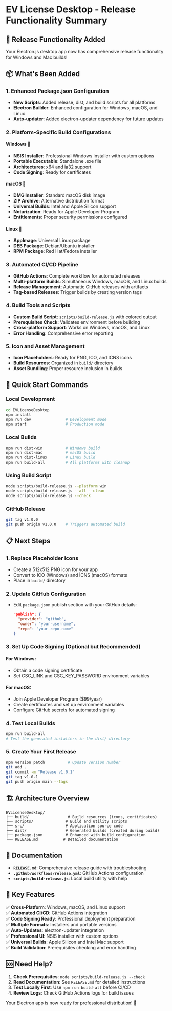 # EV License Desktop - Release Functionality Summary

## 🎉 Release Functionality Added

Your Electron.js desktop app now has comprehensive release functionality for Windows and Mac builds!

## 📦 What's Been Added

### 1. Enhanced Package.json Configuration
- **New Scripts**: Added release, dist, and build scripts for all platforms
- **Electron Builder**: Enhanced configuration for Windows, macOS, and Linux
- **Auto-updater**: Added electron-updater dependency for future updates

### 2. Platform-Specific Build Configurations

#### Windows 📱
- **NSIS Installer**: Professional Windows installer with custom options
- **Portable Executable**: Standalone .exe file
- **Architectures**: x64 and ia32 support
- **Code Signing**: Ready for certificates

#### macOS 🍎
- **DMG Installer**: Standard macOS disk image
- **ZIP Archive**: Alternative distribution format
- **Universal Builds**: Intel and Apple Silicon support
- **Notarization**: Ready for Apple Developer Program
- **Entitlements**: Proper security permissions configured

#### Linux 🐧
- **AppImage**: Universal Linux package
- **DEB Package**: Debian/Ubuntu installer
- **RPM Package**: Red Hat/Fedora installer

### 3. Automated CI/CD Pipeline
- **GitHub Actions**: Complete workflow for automated releases
- **Multi-platform Builds**: Simultaneous Windows, macOS, and Linux builds
- **Release Management**: Automatic GitHub releases with artifacts
- **Tag-based Releases**: Trigger builds by creating version tags

### 4. Build Tools and Scripts
- **Custom Build Script**: `scripts/build-release.js` with colored output
- **Prerequisites Check**: Validates environment before building
- **Cross-platform Support**: Works on Windows, macOS, and Linux
- **Error Handling**: Comprehensive error reporting

### 5. Icon and Asset Management
- **Icon Placeholders**: Ready for PNG, ICO, and ICNS icons
- **Build Resources**: Organized in `build/` directory
- **Asset Bundling**: Proper resource inclusion in builds

## 🚀 Quick Start Commands

### Local Development
```bash
cd EVLicenseDesktop
npm install
npm run dev               # Development mode
npm start                 # Production mode
```

### Local Builds
```bash
npm run dist-win          # Windows build
npm run dist-mac          # macOS build  
npm run dist-linux        # Linux build
npm run build-all         # All platforms with cleanup
```

### Using Build Script
```bash
node scripts/build-release.js --platform win
node scripts/build-release.js --all --clean
node scripts/build-release.js --check
```

### GitHub Release
```bash
git tag v1.0.0
git push origin v1.0.0    # Triggers automated build
```

## 📋 Next Steps

### 1. Replace Placeholder Icons
- Create a 512x512 PNG icon for your app
- Convert to ICO (Windows) and ICNS (macOS) formats
- Place in `build/` directory

### 2. Update GitHub Configuration
- Edit `package.json` publish section with your GitHub details:
  ```json
  "publish": {
    "provider": "github",
    "owner": "your-username",
    "repo": "your-repo-name"
  }
  ```

### 3. Set Up Code Signing (Optional but Recommended)

#### For Windows:
- Obtain a code signing certificate
- Set CSC_LINK and CSC_KEY_PASSWORD environment variables

#### For macOS:
- Join Apple Developer Program ($99/year)
- Create certificates and set up environment variables
- Configure GitHub secrets for automated signing

### 4. Test Local Builds
```bash
npm run build-all
# Test the generated installers in the dist/ directory
```

### 5. Create Your First Release
```bash
npm version patch          # Update version number
git add .
git commit -m "Release v1.0.1"
git tag v1.0.1
git push origin main --tags
```

## 🏗️ Architecture Overview

```
EVLicenseDesktop/
├── build/                 # Build resources (icons, certificates)
├── scripts/              # Build and utility scripts
├── src/                  # Application source code
├── dist/                 # Generated builds (created during build)
├── package.json          # Enhanced with build configuration
└── RELEASE.md           # Detailed documentation
```

## 📖 Documentation

- **`RELEASE.md`**: Comprehensive release guide with troubleshooting
- **`.github/workflows/release.yml`**: GitHub Actions configuration
- **`scripts/build-release.js`**: Local build utility with help

## 🎯 Key Features

✅ **Cross-Platform**: Windows, macOS, and Linux support  
✅ **Automated CI/CD**: GitHub Actions integration  
✅ **Code Signing Ready**: Professional deployment preparation  
✅ **Multiple Formats**: Installers and portable versions  
✅ **Auto-Updates**: electron-updater integration  
✅ **Professional UI**: NSIS installer with custom options  
✅ **Universal Builds**: Apple Silicon and Intel Mac support  
✅ **Build Validation**: Prerequisites checking and error handling  

## 🆘 Need Help?

1. **Check Prerequisites**: `node scripts/build-release.js --check`
2. **Read Documentation**: See `RELEASE.md` for detailed instructions
3. **Test Locally First**: Use `npm run build-all` before CI/CD
4. **Review Logs**: Check GitHub Actions logs for build issues

Your Electron app is now ready for professional distribution! 🎉